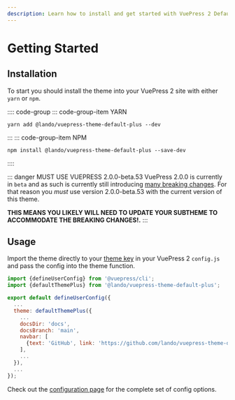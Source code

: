 ```yaml
---
description: Learn how to install and get started with VuePress 2 Default Theme Plus!
---
```


# Getting Started

## Installation

To start you should install the theme into your VuePress 2 site with either `yarn` or `npm`.

:::: code-group
::: code-group-item YARN
```bash:no-line-numbers
yarn add @lando/vuepress-theme-default-plus --dev
```
:::
::: code-group-item NPM
```bash:no-line-numbers
npm install @lando/vuepress-theme-default-plus --save-dev
```
::::

::: danger MUST USE VUEPRESS 2.0.0-beta.53
VuePress 2.0.0 is currently in `beta` and as such is currently still introducing [many breaking changes](https://github.com/vuepress/vuepress-next/blob/main/CHANGELOG.md). For that reason you *must* use version 2.0.0-beta.53 with the current version of this theme.

**THIS MEANS YOU LIKELY WILL NEED TO UPDATE YOUR SUBTHEME TO ACCOMMODATE THE BREAKING CHANGES!.**
:::

## Usage

Import the theme directly to your [theme key](https://v2.vuepress.vuejs.org/guide/theme.html#community-theme) in your VuePress 2 `config.js` and pass the config into the theme function.

```js
import {defineUserConfig} from '@vuepress/cli';
import {defaultThemePlus} from '@lando/vuepress-theme-default-plus';

export default defineUserConfig({
  ...
  theme: defaultThemePlus({
    ...
    docsDir: 'docs',
    docsBranch: 'main',
    navbar: [
      {text: 'GitHub', link: 'https://github.com/lando/vuepress-theme-default-plus/'},
    ],
    ...
  }),
  ...
});
```

Check out the [configuration page](./config.html) for the complete set of config options.
